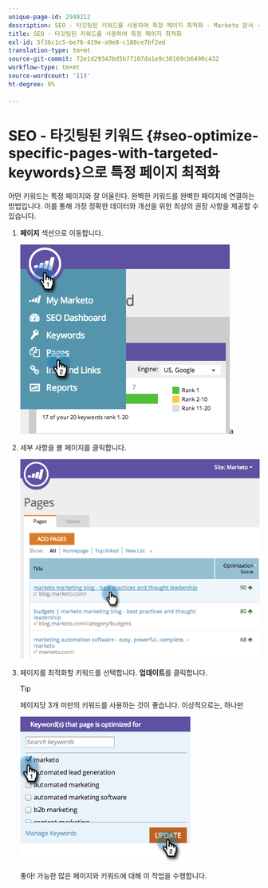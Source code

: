 ```yaml
---
unique-page-id: 2949212
description: SEO - 타깃팅된 키워드를 사용하여 특정 페이지 최적화 - Marketo 문서 - 제품 설명서
title: SEO - 타깃팅된 키워드를 사용하여 특정 페이지 최적화
exl-id: 5f36c1c5-be76-419e-a9e0-c180ce7bf2ed
translation-type: tm+mt
source-git-commit: 72e1d29347bd5b77107da1e9c30169cb6490c432
workflow-type: tm+mt
source-wordcount: '113'
ht-degree: 0%

---
```


# SEO - 타깃팅된 키워드 {#seo-optimize-specific-pages-with-targeted-keywords}으로 특정 페이지 최적화

어떤 키워드는 특정 페이지와 잘 어울린다. 완벽한 키워드를 완벽한 페이지에 연결하는 방법입니다. 이를 통해 가장 정확한 데이터와 개선을 위한 최상의 권장 사항을 제공할 수 있습니다.

1. **페이지** 섹션으로 이동합니다.

   ![](assets/image2014-9-18-12-3a52-3a28.png)a

1. 세부 사항을 볼 페이지를 클릭합니다.

   ![](assets/image2014-9-18-12-3a52-3a41.png)

1. 페이지를 최적화할 키워드를 선택합니다. **업데이트**&#x200B;를 클릭합니다.

   >[!TIP]
   >
   >페이지당 3개 미만의 키워드를 사용하는 것이 좋습니다. 이상적으로는, 하나만

   ![](assets/image2014-9-18-12-3a52-3a46.png)

   좋아! 가능한 많은 페이지와 키워드에 대해 이 작업을 수행합니다.
